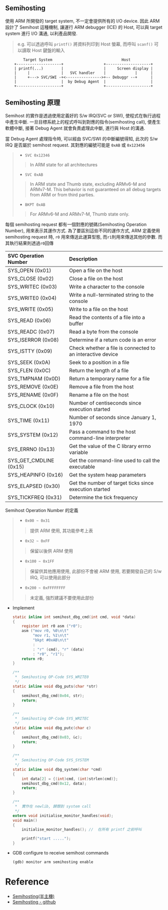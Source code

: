 Semihosting
---

使用 ARM 所開發的 target system, 不一定會提供所有的 I/O device.
因此 ARM 設計了 Semihost 這種機制, 讓運行 ARM debugger (ICE) 的 Host, 可以與 target system 進行 I/O 溝通, 以利產品開發.
> e.g. 可以透過呼叫 `printf()` 將資料列印到 Host 螢幕, 而呼叫 `scanf()` 可以讀取 Host 鍵盤的輸入

```
        Target System                               Host
    +--------------------+                  +--------------------+
    | printf(...)        |                  |     Screen display |
    |     |              |   SVC handler    |             |      |
    |     +---> SVC/SWI -+<---------------->+-- Debuggr --+      |
    |                    |  by Debug Agent  |                    |
    +--------------------+                  +--------------------+
```

## Semihosting 原理

Semihost 的實作是透過使用定義好的 S/w IRQ(SVC or SWI), 使程式在執行過程中產生中斷.
一旦目標系統上的程式呼叫到對應的指令(semihosting call), 便產生軟體中斷, 接著 Debug Agent 就會負責處理此中斷, 進行與 Host 的溝通.

當 Debug Agent 處理指令時, 可以經由 SVC/SWI 的中斷編號得知, 此次的 S/w IRQ 是否屬於 semihost request.
其對應的編號可能是 `0xAB` 或 `0x123456`
> + `SVC 0x12346`
>> In ARM state for all architectures
> + `SVC 0xAB`
>> In ARM state and Thumb state, excluding ARMv6-M and ARMv7-M.
This behavior is not guaranteed on all debug targets from ARM or from third parties.
> + `BKPT 0xAB`
>> For ARMv6-M and ARMv7-M, Thumb state only.


每個 semihosting request 都有一個對應的號碼(Semihosting Operation Number), 用來表示其運作方式.
為了要區別這些不同的運作方式, ARM 定義使用 semihosting request 時,
`r0` 用來傳送此運算型態, 而`r1`則用來傳送其他的參數. 而其執行結果則透過`r0`回傳


| SVC Operation Number    | Description                                                   |
| :-                      | :-                                                            |
| SYS_OPEN (0x01)         | Open a file on the host                                       |
| SYS_CLOSE (0x02)        | Close a file on the host                                      |
| SYS_WRITEC (0x03)       | Write a character to the console                              |
| SYS_WRITE0 (0x04)       | Write a null-terminated string to the console                 |
| SYS_WRITE (0x05)        | Write to a file on the host                                   |
| SYS_READ (0x06)         | Read the contents of a file into a buffer                     |
| SYS_READC (0x07)        | Read a byte from the console                                  |
| SYS_ISERROR (0x08)      | Determine if a return code is an error                        |
| SYS_ISTTY (0x09)        | Check whether a file is connected to an interactive device    |
| SYS_SEEK (0x0A)         | Seek to a position in a file                                  |
| SYS_FLEN (0x0C)         | Return the length of a file                                   |
| SYS_TMPNAM (0x0D)       | Return a temporary name for a file                            |
| SYS_REMOVE (0x0E)       | Remove a file from the host                                   |
| SYS_RENAME (0x0F)       | Rename a file on the host                                     |
| SYS_CLOCK (0x10)        | Number of centiseconds since execution started                |
| SYS_TIME (0x11)         | Number of seconds since January 1, 1970                       |
| SYS_SYSTEM (0x12)       | Pass a command to the host command-line interpreter           |
| SYS_ERRNO (0x13)        | Get the value of the C library errno variable                 |
| SYS_GET_CMDLINE (0x15)  | Get the command-line used to call the executable              |
| SYS_HEAPINFO (0x16)     | Get the system heap parameters                                |
| SYS_ELAPSED (0x30)      | Get the number of target ticks since execution started        |
| SYS_TICKFREQ (0x31)     | Determine the tick frequency                                  |

Semihost Operation Number 的定義
> + `0x00 ~ 0x31`
>> 提供 ARM 使用, 其功能參考上表
> + `0x32 ~ 0xFF`
>> 保留以後供 ARM 使用
> + `0x100 ~ 0x1FF`
>> 保留供其他應用使用, 此部份不會被 ARM 使用, 若要開發自己的 S/w IRQ, 可以使用此部分
> + `0x200 ~ 0xFFFFFFFF`
>> 未定義, 強烈建議不要使用此部份

+ Implement

    ```c
    static inline int semihost_dbg_cmd(int cmd, void *data)
    {
        register int r0 asm ("r0");
        asm ("mov r0, %0\n\t"
             "mov r1, %1\n\t"
             "bkpt #0xAB\n\t"
             :
             : "r" (cmd), "r" (data)
             : "r0", "r1");
        return r0;
    }

    /**
     *  Semihosting OP-Code SYS_WRITE0
     */
    static inline void dbg_puts(char *str)
    {
        semihost_dbg_cmd(0x04, str);
        return;
    }

    /**
     *  Semihosting OP-Code SYS_WRITEC
     */
    static inline void dbg_putc(char c)
    {
        semihost_dbg_cmd(0x03, &c);
        return;
    }

    /**
     *  Semihosting OP-Code SYS_SYSTEM
     */
    static inline void dbg_system(char *cmd)
    {
        int data[2] = {(int)cmd, (int)strlen(cmd)};
        semihost_dbg_cmd(0x12, data);
        return;
    }

    /**
     *  實作在 newlib, 歸類到 system call
     */
    extern void initialise_monitor_handles(void);
    void main()
    {
        initialise_monitor_handles(); //  在所有 printf 之前呼叫

        printf("start .....");
    }
    ```

+ GDB configure to receive semihost commands

    ```
    (gdb) monitor arm semihosting enable
    ```

# Reference

+ [Semihosting(半主機)](http://albert-oma.blogspot.com/2012/04/semihosting.html)
+ [Semihosting - github](https://github.com/chaosAD/Semihosting/tree/master)
